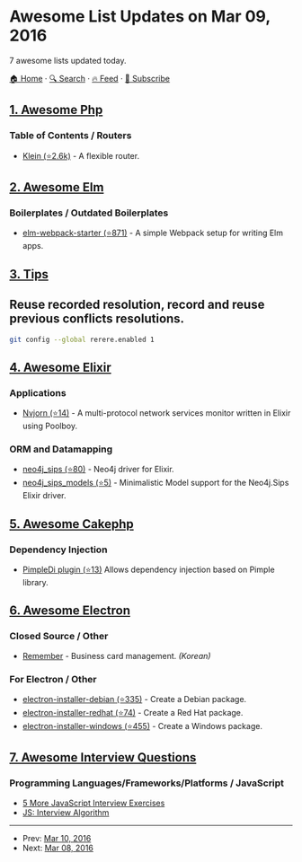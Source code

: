 # Awesome List Updates on Mar 09, 2016

7 awesome lists updated today.

[🏠 Home](/README.md) · [🔍 Search](https://www.trackawesomelist.com/search/) · [🔥 Feed](https://www.trackawesomelist.com/rss.xml) · [📮 Subscribe](https://trackawesomelist.us17.list-manage.com/subscribe?u=d2f0117aa829c83a63ec63c2f&id=36a103854c)



## [1. Awesome Php](/content/ziadoz/awesome-php/README.md)

### Table of Contents / Routers

*   [Klein (⭐2.6k)](https://github.com/klein/klein.php) - A flexible router.

## [2. Awesome Elm](/content/sporto/awesome-elm/README.md)

### Boilerplates / Outdated Boilerplates

*   [elm-webpack-starter (⭐871)](https://github.com/moarwick/elm-webpack-starter) - A simple Webpack setup for writing Elm apps.

## [3. Tips](/content/git-tips/tips/README.md)

## Reuse recorded resolution, record and reuse previous conflicts resolutions.

```sh
git config --global rerere.enabled 1
```

## [4. Awesome Elixir](/content/h4cc/awesome-elixir/README.md)

### Applications

*   [Nvjorn (⭐14)](https://github.com/tchoutri/Nvjorn) - A multi-protocol network services monitor written in Elixir using Poolboy.

### ORM and Datamapping

*   [neo4j\_sips (⭐80)](https://github.com/florinpatrascu/neo4j_sips) - Neo4j driver for Elixir.
*   [neo4j\_sips\_models (⭐5)](https://github.com/florinpatrascu/neo4j_sips_models) - Minimalistic Model support for the Neo4j.Sips Elixir driver.

## [5. Awesome Cakephp](/content/FriendsOfCake/awesome-cakephp/README.md)

### Dependency Injection

*   [PimpleDi plugin (⭐13)](https://github.com/rochamarcelo/cake-pimple-di) Allows dependency injection based on Pimple library.

## [6. Awesome Electron](/content/sindresorhus/awesome-electron/README.md)

### Closed Source / Other

*   [Remember](https://rememberapp.co.kr) - Business card management. *(Korean)*

### For Electron / Other

*   [electron-installer-debian (⭐335)](https://github.com/unindented/electron-installer-debian) - Create a Debian package.
*   [electron-installer-redhat (⭐74)](https://github.com/unindented/electron-installer-redhat) - Create a Red Hat package.
*   [electron-installer-windows (⭐455)](https://github.com/unindented/electron-installer-windows) - Create a Windows package.

## [7. Awesome Interview Questions](/content/DopplerHQ/awesome-interview-questions/README.md)

### Programming Languages/Frameworks/Platforms / JavaScript

*   [5 More JavaScript Interview Exercises](http://www.sitepoint.com/5-javascript-interview-exercises/)
*   [JS: Interview Algorithm](http://thatjsdude.com/interview/js1.html)

---

- Prev: [Mar 10, 2016](/content/2016/03/10/README.md)
- Next: [Mar 08, 2016](/content/2016/03/08/README.md)